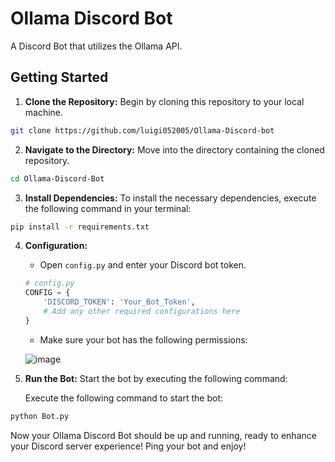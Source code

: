 # Ollama Discord Bot

A Discord Bot that utilizes the Ollama API.


## Getting Started

1. **Clone the Repository:** Begin by cloning this repository to your local machine.

```bash
git clone https://github.com/luigi052005/Ollama-Discord-bot
```

2. **Navigate to the Directory:** Move into the directory containing the cloned repository.

```bash
cd Ollama-Discord-Bot
```

3. **Install Dependencies:** To install the necessary dependencies, execute the following command in your terminal:

```bash
pip install -r requirements.txt
```


4. **Configuration:**
   - Open `config.py` and enter your Discord bot token.

   ```python
   # config.py
   CONFIG = {
       'DISCORD_TOKEN': 'Your_Bot_Token',
       # Add any other required configurations here
   }
   ```
   
   - Make sure your bot has the following permissions:
   
   ![image](https://github.com/luigi052005/Ollama-Discord-bot/assets/101733154/4e12e54e-eaeb-4352-88ce-c8847aaa8f27)


5. **Run the Bot:** Start the bot by executing the following command:
   
   Execute the following command to start the bot:

```bash
python Bot.py
```

Now your Ollama Discord Bot should be up and running, ready to enhance your Discord server experience!
Ping your bot and enjoy!

